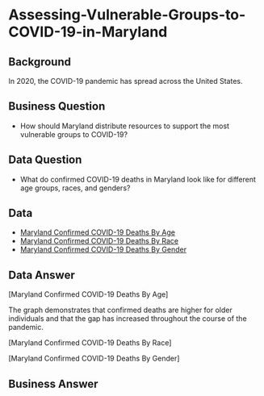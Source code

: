 # Assessing-Vulnerable-Groups-to-COVID-19-in-Maryland

## Background 
In 2020, the COVID-19 pandemic has spread across the United States.

## Business Question
* How should Maryland distribute resources to support the most vulnerable groups to COVID-19?

## Data Question
* What do confirmed COVID-19 deaths in Maryland look like for different age groups, races, and genders? 

## Data

* [Maryland Confirmed COVID-19 Deaths By Age](https://github.com/Daphne-Tang/Assessing-Vulnerable-Groups-to-COVID-19-in-Maryland/blob/main/MD_COVID-19_-_Confirmed_Deaths_by_Age_Distribution.csv)
* [Maryland Confirmed COVID-19 Deaths By Race](https://github.com/Daphne-Tang/Assessing-Vulnerable-Groups-to-COVID-19-in-Maryland/blob/main/MD_COVID-19_-_Confirmed_Deaths_by_Race_and_Ethnicity_Distribution.csv)
* [Maryland Confirmed COVID-19 Deaths By Gender](https://github.com/Daphne-Tang/Assessing-Vulnerable-Groups-to-COVID-19-in-Maryland/blob/main/MD_COVID-19_-_Confirmed_Deaths_by_Gender_Distribution.csv)

## Data Answer

[Maryland Confirmed COVID-19 Deaths By Age]

The graph demonstrates that confirmed deaths are higher for older individuals and that the gap has increased throughout the course of the pandemic. 

[Maryland Confirmed COVID-19 Deaths By Race]

[Maryland Confirmed COVID-19 Deaths By Gender]

## Business Answer
